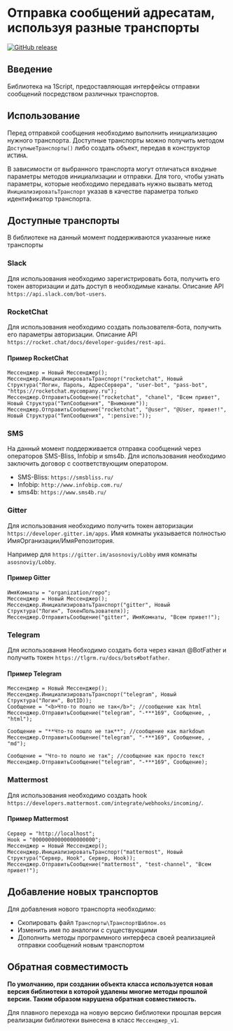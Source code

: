 # Отправка сообщений адресатам, используя разные транспорты

[![GitHub release](https://img.shields.io/github/release/bia-technologies/messenger.svg)](https://github.com/bia-technologies/messenger)

## Введение

Библиотека на 1Script, предоставляющая интерфейсы отправки сообщений посредством различных транспортов.

## Использование

Перед отправкой сообщения необходимо выполнить инициализацию нужного транспорта. Доступные транспорты можно получить методом `ДоступныеТранспорты()` либо создать объект, передав в конструктор `ИСТИНА`.

В зависимости от выбранного транспорта могут отличаться входные параметры методов инициализации и отправки. Для того, чтобы узнать параметры, которые необходимо передавать нужно вызвать метод `ИнициализироватьТранспорт` указав в качестве параметра только идентификатор транспорта.

## Доступные транспорты

В библиотеке на данный момент поддерживаются указанные ниже транспорты

### Slack

Для использования необходимо зарегистрировать бота, получить его токен авторизации и дать доступ в необходимые каналы.
Описание API `https://api.slack.com/bot-users`.

### RocketChat

Для использования необходимо создать пользователя-бота, получить его параметры авторизации.
Описание API `https://rocket.chat/docs/developer-guides/rest-api`.

#### Пример RocketChat

    Мессенджер = Новый Мессенджер();
    Мессенджер.ИнициализироватьТранспорт("rocketchat", Новый Структура("Логин, Пароль, АдресСервера", "user-bot", "pass-bot", "https://rocketchat.mycompany.ru");
    Мессенджер.ОтправитьСообщение("rocketchat", "chanel", "Всем привет", Новый Структура("ТипСообщения", "Внимание"));
    Мессенджер.ОтправитьСообщение("rocketchat", "@user", "@User, привет!", Новый Структура("ТипСообщения", ":pensive:"));

### SMS

На данный момент поддерживается отправка сообщений через операторов SMS-Bliss, Infobip и sms4b.
Для использования необходимо заключить договор с соответствующим оператором.

- SMS-Bliss: `https://smsbliss.ru/`
- Infobip: `http://www.infobip.com.ru/`
- sms4b: `https://www.sms4b.ru/`

### Gitter

Для использования необходимо получить токен авторизации `https://developer.gitter.im/apps`.
Имя комнаты указывается полностью ИмяОрганизации/ИмяРепозитория.

Например для `https://gitter.im/asosnoviy/Lobby` имя комнаты `asosnoviy/Lobby`.

#### Пример Gitter

    ИмяКомнаты = "organization/repo";
    Мессенджер = Новый Мессенджер();
    Мессенджер.ИнициализироватьТранспорт("gitter", Новый Структура("Логин", ТокенПользователя));
    Мессенджер.ОтправитьСообщение("gitter", ИмяКомнаты, "Всем привет!");

### Telegram

Для использования Необходимо создать бота через канал @BotFather и получить токен `https://tlgrm.ru/docs/bots#botfather`.

#### Пример Telegram

    Мессенджер = Новый Мессенджер();
    Мессенджер.ИнициализироватьТранспорт("telegram", Новый Структура("Логин", BotID));
    Сообщение = "<b>Что-то пошло не так</b>"; //сообщение как html
    Мессенджер.ОтправитьСообщение("telegram", "-***169", Сообщение, , "html");

    Сообщение = "**Что-то пошло не так**"; //сообщение как markdown
    Мессенджер.ОтправитьСообщение("telegram", "-***169", Сообщение, , "md");

    Сообщение = "Что-то пошло не так"; //сообщение как просто текст
    Мессенджер.ОтправитьСообщение("telegram", "-***169", Сообщение);

### Mattermost

Для использования необходимо создать hook `https://developers.mattermost.com/integrate/webhooks/incoming/`.

#### Пример Mattermost

    Сервер = "http://localhost";
    Hook = "00000000000000000000";
    Мессенджер = Новый Мессенджер();
    Мессенджер.ИнициализироватьТранспорт("mattermost", Новый Структура("Сервер, Hook", Сервер, Hook));
    Мессенджер.ОтправитьСообщение("mattermost", "test-channel", "Всем привет!");

## Добавление новых транспортов

Для добавления нового транспорта необходимо:

- Cкопировать файл `Транспорты\ТранспортШаблон.os`
- Изменить имя по аналогии с существующими
- Дополнить методы программного интерфеса своей реализацией отправки сообщений новым транспортом

## Обратная совместимость

**По умолчанию, при создании объекта класса используется новая версия библиотеки в которой удалены многие методы прошлой версии. Таким образом нарушена обратная совместимость.**

Для плавного перехода на новую версию библиотеки прошлая версия реализации библиотеки вынесена в класс `Мессенджер_v1`.
